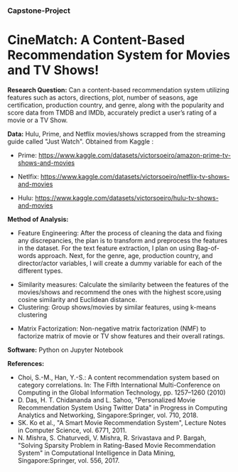 ### Capstone-Project
# CineMatch: A Content-Based Recommendation System for Movies and TV Shows!

**Research Question:** Can a content-based recommendation system utilizing features such as actors, directions, plot, number of seasons, age certification, production country, and genre, along with the popularity and score data from TMDB and IMDb, accurately predict a user’s rating of a movie or a TV Show. 

**Data:** Hulu, Prime, and Netflix movies/shows scrapped from the streaming guide called "Just Watch". Obtained from Kaggle :
  - Prime: https://www.kaggle.com/datasets/victorsoeiro/amazon-prime-tv-shows-and-movies
  + Netlfix: https://www.kaggle.com/datasets/victorsoeiro/netflix-tv-shows-and-movies
  * Hulu: https://www.kaggle.com/datasets/victorsoeiro/hulu-tv-shows-and-movies
  
  
**Method of Analysis:**
  -	Feature Engineering: After the process of cleaning the data and fixing any discrepancies, the plan is to transform and preprocess the features in the dataset. For the text feature extraction, I plan on using Bag-of-words approach. Next, for the genre, age, production country, and director/actor variables, I will create a dummy variable for each of the different types. 
  +	Similarity measures: Calculate the similarity between the features of the movies/shows and recommend the ones with the highest score,using cosine similarity and Euclidean distance. 
  +	Clustering: Group shows/movies by similar features, using k-means clustering
  *	Matrix Factorization: Non-negative matrix factorization (NMF) to factorize matrix of movie or TV show features and their overall ratings.

**Software:** Python on Jupyter Notebook

**References:**
  -	Choi, S.-M., Han, Y.-S.: A content recommendation system based on category correlations. In: The Fifth International Multi-Conference on Computing in the Global Information Technology, pp. 1257–1260 (2010)
  -	D. Das, H. T. Chidananda and L. Sahoo, "Personalized Movie Recommendation System Using Twitter Data" in Progress in Computing Analytics and Networking, Singapore:Springer, vol. 710, 2018.
  -	SK. Ko et al., "A Smart Movie Recommendation System", Lecture Notes in Computer Science, vol. 6771, 2011.
  -	N. Mishra, S. Chaturvedi, V. Mishra, R. Srivastava and P. Bargah, "Solving Sparsity Problem in Rating-Based Movie Recommendation System" in Computational Intelligence in Data Mining, Singapore:Springer, vol. 556, 2017.

